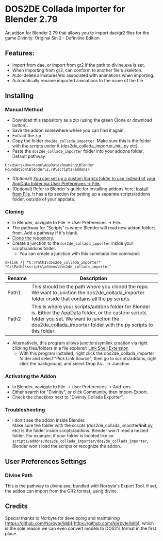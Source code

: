 # DOS2DE Collada Importer for Blender 2.79

An addon for Blender 2.79 that allows you to import dae/gr2 files for the game Divinity: Original Sin 2 - Definitive Edition.

## Features:  
* Import from dae, or import from gr2 if the path to divine.exe is set.
* When importing from gr2, can conform to another file's skeleton.
* Auto-delete armatures/etc associated with animations when importing.
* Automatically rename imported animations to the name of the file.

## Installing

### Manual Method  
* Download this repository as a zip (using the green Clone or download button).
* Save the addon somewhere where you can find it again.
* Extract the zip.
* Copy the folder `dos2de_collada_importer`. Make sure this is the folder with the scripts under it (dos2de_collada_importer\__init__.py etc).
* Paste the `dos2de_collada_importer` folder into your addons folder. Default pathway:
```
C:\Users\Username\AppData\Roaming\Blender Foundation\Blender\2.79\scripts\addons\
```
* (Optional) [You can set up a custom Scripts folder to use instead of your AppData folder via User Preferences -> File.](https://docs.blender.org/manual/en/latest/preferences/file.html#scripts-path)
* (Optional) Refer to Blender's guide for installing addons here: [Install from File](https://docs.blender.org/manual/en/latest/preferences/addons.html#header). It has a tip section for setting up a separate scripts/addons folder, outside of your appdata.

### Cloning  
* In Blender, navigate to File -> User Preferences -> File.
* The pathway for "Scripts" is where Blender will read new addon folders from. Add a pathway if it's blank.
* [Clone the repository](https://help.github.com/articles/cloning-a-repository/).
* Create a junction to the `dos2de_collada_importer` inside your scripts/addons folder.
  * You can create a junction with this command line command:
```
mklink /j "C:\Path1\dos2de_collada_importer" "C:\Path2\scripts\addons\dos2de_collada_importer"
```
| Rename | Description |
| --- | ----------- |
| Path1 | This should be the path where you cloned the repo. We want to junction the dos2de_collada_importer folder inside that contains all the py scripts.|
| Path2 | This is where your scripts/addons folder for Blender is. Either the AppData folder, or the custom scripts folder you set. We want to junction the dos2de_collada_importer folder with the py scripts to this folder. |
  * Alternatively, this program allows junction/symlink creation via right clicking files/folders in a file explorer: [Link Shell Extension](http://schinagl.priv.at/nt/hardlinkshellext/linkshellextension.html#download)
    * With this program installed, right click the dos2de_collada_importer folder and select "Pick Link Source", then go to scripts/addons, right click the background, and select Drop As... -> Junction.

### Activating the Addon  
* In Blender, navigate to File -> User Preferences -> Add-ons
* Either search for "Divinity", or click Community, then Import-Export.
* Check the checkbox next to "Divinity Collada Exporter".

### Troubleshooting
* I don't see the addon inside Blender.  
  Make sure the folder with the scripts (dos2de_collada_importer/__init__.py, etc) is the folder inside scripts/addons. Blender won't read a nested folder. For example, if your folder is located like so: `scripts/addons/dos2de_collada_importer/dos2de_collada_importer`, Blender won't load the scripts or recognize the addon.

## User Preferences Settings

### Divine Path  
This is the pathway to divine.exe, bundled with Norbyte's Export Tool. If set, the addon can import from the GR2 format, using divine.

## Credits
Special thanks to Norbyte for developing and maintaining [https://github.com/Norbyte/lslib](https://github.com/Norbyte/lslib), which is the sole reason we can even convert models to DOS2's format in the first place. 
